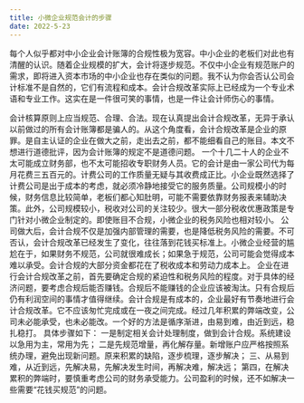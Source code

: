 ```yaml
---
title: 小微企业规范会计的步骤
date: 2022-5-23
---
```

每个人似乎都对中小企业会计账簿的合规性极为宽容。中小企业的老板们对此也有清醒的认识。随着企业规模的扩大，会计将逐步规范。不仅中小企业有规范账户的需求，即将进入资本市场的中小企业也存在类似的问题。我不认为你会否认公司会计标准不是自然的，它们有流程和成本。会计合规改革实际上已经成为一个专业术语和专业工作。这实在是一件很可笑的事情，也是一件让会计师伤心的事情。
<!-- more -->
会计核算原则上应当规范、合理、合法。现在认真提出会计合规改革，无异于承认以前做过的所有会计账簿都是骗人的。从这个角度看，会计合规改革是企业的原罪。是自主认证的企业在做大之前，走出去之前，都不能细看自己的账目。本文不想进行道德批评，因为会计账簿的规定不是道德问题。
一个十几二十人的企业不太可能成立财务部，也不太可能招收专职财务人员。它的会计是由一家公司代为每月花费三五百元的。计费公司的工作质量无疑与其收费成正比。小企业既然选择了计费公司是出于成本的考虑，就必须冷静地接受它的服务质量。公司规模小的时候，财务信息比较简单，老板们都心知肚明，可能不需要依靠财务报表来辅助决策。此外，公司规模较小，税收对公司的关注较少。很大一部分税收优惠政策是专门针对小微企业制定的。即使账目不合规，小微企业的税务风险也相对较小。
公司做大后，会计合规不仅是加强内部管理的需要，也是降低税务风险的需要。不可否认，会计合规改革已经发生了变化，往往落到花钱买标准上。小微企业经营的尴尬在于，如果财务不规范，公司就很难成长；如果急于规范，公司可能会觉得成本难以承受。会计合规的大部分资金都花在了税收成本和劳动力成本上。
企业在进行会计合规改革之前，首先要确定合规的紧迫性和税务风险的程度。对于具体的经济问题，要考虑合规后能否赚钱。合规后不能赚钱的企业应该被淘汰。只有合规后仍有利润空间的事情才值得继续。会计合规是有成本的，企业最好有节奏地进行会计合规改革。它不应该匆忙完成或在一夜之间完成。经过几年积累的弊端改变，公司未必能承受，也未必能改。一个好的方法是循序渐进，由易到难，由近到远，稳扎稳打。
具体步骤如下：
一是制定相关会计处理制度，做到会计合规。系统建设以急用为主，常用为先；
二是先规范增量，再化解存量。新增账户应严格按照系统办理，避免出现新问题。原来积累的缺陷，逐步梳理，逐步解决；
三、从易到难，从近到远，先解决易，先解决发生时间，再解决难，解决远；
第四，在解决累积的弊端时，要慎重考虑公司的财务承受能力。公司盈利的时候，还不如解决一些需要“花钱买规范”的问题。